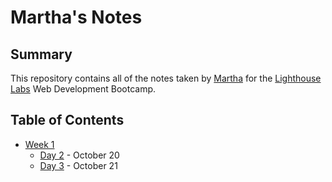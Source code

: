 # Martha's Notes
## Summary 

This repository contains all of the notes taken by [Martha](https://github.com/mjstaus) for the [Lighthouse Labs](https://www.lighthouselabs.ca/) Web Development Bootcamp.

## Table of Contents

* [Week 1](/Week_1)
  * [Day 2](/Day_2) - October 20
  * [Day 3](/Day_3) - October 21

